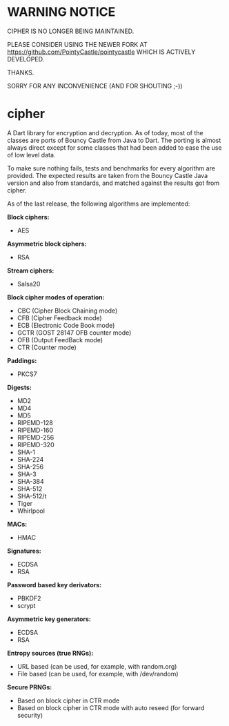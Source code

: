 WARNING NOTICE
======

CIPHER IS NO LONGER BEING MAINTAINED. 

PLEASE CONSIDER USING THE NEWER FORK AT https://github.com/PointyCastle/pointycastle WHICH IS ACTIVELY DEVELOPED.

THANKS.

SORRY FOR ANY INCONVENIENCE (AND FOR SHOUTING ;-))


cipher
======

A Dart library for encryption and decryption. As of today, most of the classes 
are ports of Bouncy Castle from Java to Dart. The porting is almost always 
direct except for some classes that had been added to ease the use of low level 
data.

To make sure nothing fails, tests and benchmarks for every algorithm are 
provided. The expected results are taken from the Bouncy Castle Java version 
and also from standards, and matched against the results got from cipher.

As of the last release, the following algorithms are implemented:


**Block ciphers:**

  * AES


**Asymmetric block ciphers:**

  * RSA


**Stream ciphers:**

  * Salsa20


**Block cipher modes of operation:**

  * CBC (Cipher Block Chaining mode)
  * CFB (Cipher Feedback mode)
  * ECB (Electronic Code Book mode)
  * GCTR (GOST 28147 OFB counter mode)
  * OFB (Output FeedBack mode)
  * CTR (Counter mode)


**Paddings:**

  * PKCS7 


**Digests:**

  * MD2
  * MD4
  * MD5
  * RIPEMD-128
  * RIPEMD-160
  * RIPEMD-256
  * RIPEMD-320
  * SHA-1
  * SHA-224
  * SHA-256
  * SHA-3
  * SHA-384
  * SHA-512
  * SHA-512/t
  * Tiger
  * Whirlpool


**MACs:**

  * HMAC
  
  
**Signatures:**

  * ECDSA
  * RSA
  
  
**Password based key derivators:**

  * PBKDF2
  * scrypt
  
  
**Asymmetric key generators:**

  * ECDSA
  * RSA
  
  
**Entropy sources (true RNGs):**

  * URL based (can be used, for example, with random.org)
  * File based (can be used, for example, with /dev/random)
  
  
**Secure PRNGs:**

  * Based on block cipher in CTR mode
  * Based on block cipher in CTR mode with auto reseed (for forward security)
  
  
